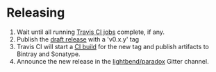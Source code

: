 # Releasing

1. Wait until all running [Travis CI jobs](https://travis-ci.com/github/lightbend/paradox/builds) complete, if any.
1. Publish the [draft release](https://github.com/lightbend/paradox/releases) with a 'v0.x.y' tag
1. Travis CI will start a [CI build](https://travis-ci.org/lightbend/paradox/builds) for the new tag and publish artifacts to Bintray and Sonatype.
1. Announce the new release in the [lightbend/paradox](https://gitter.im/lightbend/paradox) Gitter channel.
